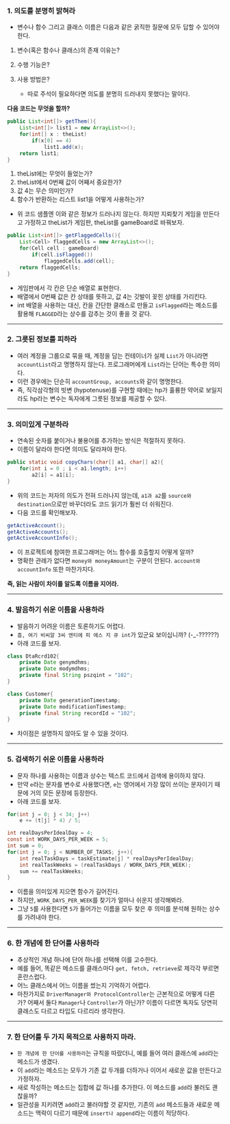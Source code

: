 ### 1. 의도를 분명히 밝혀라

- 변수나 함수 그리고 클래스 이름은 다음과 같은 굵직한 질문에 모두 답할 수 있어야 한다.

1. 변수(혹은 함수나 클래스)의 존재 이유는?

2. 수행 기능은?

3. 사용 방법은?

   - 따로 주석이 필요하다면 의도를 분명히 드러내지 못했다는 말이다.

   

**다음 코드는 무엇을 할까?**

```java
public List<int[]> getThem(){
    List<int[]> list1 = new ArrayList<>();
    for(int[] x : theList)
        if(x[0] == 4)
            list1.add(x);
    return list1;
}
```

1. theList에는 무엇이 들었는가?
2. theList에서 0번째 값이 어째서 중요한가?
3. 값 4는 무슨 의미인가?
4. 함수가 반환하는 리스트 list1을 어떻게 사용하는가?



- 위 코드 샘플엔 이와 같은 정보가 드러나지 않는다. 하지만 지뢰찾기 게임을 만든다고 가정하고 theList가 게임판, theList를 gameBoard로 바꿔보자.

```java
public List<int[]> getFlaggedCells(){
    List<Cell> flaggedCells = new ArrayList<>();
    for(Cell cell : gameBoard)
        if(cell.isFlagged())
            flaggedCells.add(cell);
    return flaggedCells;
}
```

- 게임판에서 각 칸은 단순 배열로 표현한다.
- 배열에서 0번째 값은 칸 상태를 뜻하고, 값 4는 깃발이 꽂힌 상태를 가리킨다.
- int 배열을 사용하는 대신, 칸을 간단한 클래스로 만들고 `isFlagged`라는 메소드를 활용해 `FLAGGED`라는 상수를 감추는 것이 좋을 것 같다.

---

### 2. 그릇된 정보를 피하라

- 여러 계정을 그룹으로 묶을 때, 계정을 담는 컨테이너가 실제 `List`가 아니라면 `accountList`라고 명명하지 않는다. 프로그래머에게 `List`라는 단어는 특수한 의미다.
- 이런 경우에는 단순히 `accountGroup, accounts`와 같이 명명한다.
- 즉, 직각삼각형의 빗변 (hypotenuse)를 구현할 때에는 hp가 훌륭한 약어로 보일지라도 hp라는 변수는 독자에게 그릇된 정보를 제공할 수 있다.

---

### 3. 의미있게 구분하라

- 연속된 숫자를 붙이거나 불용어를 추가하는 방식은 적절하지 못하다.
- 이름이 달라야 한다면 의미도 달라져야 한다.

```java
public static void copyChars(char[] a1, char[] a2){
    for(int i = 0 ; i < a1.length; i++)
        a2[i] = a1[i];
}
```

- 위의 코드는 저자의 의도가 전혀 드러나지 않는데, `a1과 a2`를 `source와 destination`으로만 바꾸더라도 코드 읽기가 훨씬 더 쉬워진다.
- 다음 코드를 확인해보자.

```java
getActiveAccount();
getActiveAccounts();
getActiveAccountInfo();
```

- 이 프로젝트에 참여한 프로그래머는 어느 함수를 호출할지 어떻게 알까?
- 명확한 관례가 없다면 `money와 moneyAmount`는 구분이 안된다. `account와 accountInfo` 또한 마찬가지다.



**즉, 읽는 사람이 차이를 알도록 이름을 지어라.**

---

### 4. 발음하기 쉬운 이름을 사용하라

- 발음하기 어려운 이름은 토론하기도 어렵다.
- `흠, 여기 비씨알 3씨 엔티에 피 에스 지 큐 int`가 있군요 보이십니까? (-_-??????)
- 아래 코드를 보자.

```java
class DtaRcrd102{
    private Date genymdhms;
    private Date modymdhms;
    private final String pszqint = "102";
}

class Customer{
    private Date generationTimestamp;
    private Date modificationTimestamp;
    private final String recordId = "102";
}
```

- 차이점은 설명하지 않아도 알 수 있을 것이다.

---

### 5. 검색하기 쉬운 이름을 사용하라

- 문자 하나를 사용하는 이름과 상수는 텍스트 코드에서 검색에 용이하지 않다.
- 만약 `e`라는 문자를 변수로 사용했다면, `e`는 영어에서 가장 많이 쓰이는 문자이기 때문에 거의 모든 문장에 등장한다.
- 아래 코드를 보자.

```java
for(int j = 0; j < 34; j++)
    e += (t[j] * 4) / 5;
```



```java
int realDaysPerIdealDay = 4;
const int WORK_DAYS_PER_WEEK = 5;
int sum = 0;
for(int j = 0; j < NUMBER_OF_TASKS; j++){
    int realTaskDays = taskEstimate[j] * realDaysPerIdealDay;
    int realTaskWeeks = (realTaskDays / WORK_DAYS_PER_WEEK);
    sum += realTaskWeeks;
}
```

- 이름을 의미있게 지으면 함수가 길어진다.
- 하지만, `WORK_DAYS_PER_WEEK`를 찾기가 얼마나 쉬운지 생각해봐라.
- 그냥 `5`를 사용한다면 `5`가 들어가는 이름을 모두 찾은 후 의미를 분석해 원하는 상수를 가려내야 한다.

---

### 6. 한 개념에 한 단어를 사용하라

- 추상적인 개념 하나에 단어 하나를 선택해 이를 고수한다.
- 예를 들어, 똑같은 메소드를 클래스마다 `get, fetch, retrieve`로 제각각 부르면 혼란스럽다.
- 어느 클래스에서 어느 이름을 썼는지 기억하기 어렵다.
- 마찬가지로 `DriverManager와 ProtocolController`는 근본적으로 어떻게 다른가? 어째서 둘다 `Manager`나 `Controller`가 아닌가? 이름이 다르면 독자도 당연히 클래스도 다르고 타입도 다르리라 생각한다.

---

### 7. 한 단어를 두 가지 목적으로 사용하지 마라.

- `한 개념에 한 단어를 사용하라`는 규칙을 따랐더니, 예를 들어 여러 클래스에 `add`라는 메소드가 생겼다.
- 이 `add`라는 메소드는 모두가 기존 값 두개를 더하거나 이어서 새로운 값을 만든다고 가정하자.
- 새로 작성하는 메소드는 집합에 값 하나를 추가한다. 이 메소드를 `add`라 불러도 괜찮을까?
- 일관성을 지키려면 `add`라고 불러야할 것 같지만, 기존의 `add` 메소드들과 새로운 메소드는 맥락이 다르기 때문에 `insert나 append`라는 이름이 적당하다.




